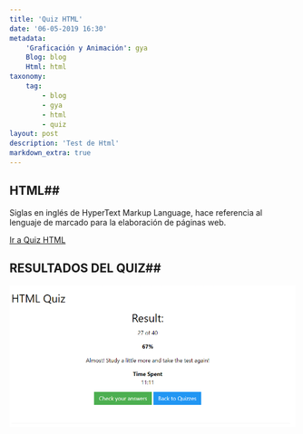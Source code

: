 ```yaml
---
title: 'Quiz HTML'
date: '06-05-2019 16:30'
metadata:
    'Graficación y Animación': gya
    Blog: blog
    Html: html
taxonomy:
    tag:
        - blog
        - gya
        - html
        - quiz
layout: post
description: 'Test de Html'
markdown_extra: true
---
```


## HTML##
Siglas en inglés de HyperText Markup Language, hace referencia al lenguaje de marcado para la elaboración de páginas web.

[Ir a Quiz HTML](https://www.w3schools.com/html/html_quiz.asp)

## RESULTADOS DEL QUIZ##
![QuizHtml](w3c-html.PNG)